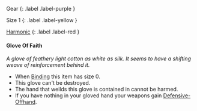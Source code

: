 Gear
{: .label .label-purple }

Size 1
{: .label .label-yellow }

[Harmonic](Game/Magic-Items#Harmonic)
{: .label .label-red }

#### Glove Of Faith
*A glove of feathery light cotton as white as silk. It seems to have a shifting weave of reinforcement behind it.*

* When [Binding](Game/Magic-Items#Binding) this item has size 0.
* This glove can't be destroyed.
* The hand that weilds this glove is contained in cannot be harmed.
* If you have nothing in your gloved hand your weapons gain [Defensive-Offhand](Game/Blocks/Defensive-Offhand).